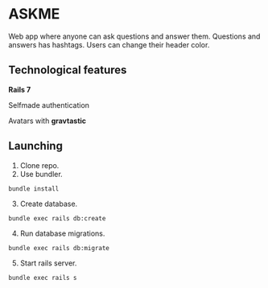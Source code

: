 # ASKME

Web app where anyone can ask questions and answer them. Questions and answers has hashtags. 
Users can change their header color.

## Technological features

__Rails 7__

Selfmade authentication

Avatars with __gravtastic__

## Launching

1. Clone repo.
2. Use bundler.
```
bundle install
```
3. Create database.
```
bundle exec rails db:create
```
4. Run database migrations.
```
bundle exec rails db:migrate
```
5. Start rails server.
```
bundle exec rails s
```
